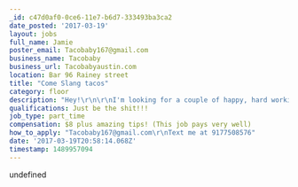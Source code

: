 ```yaml
---
_id: c47d0af0-0ce6-11e7-b6d7-333493ba3ca2
date_posted: '2017-03-19'
layout: jobs
full_name: Jamie
poster_email: Tacobaby167@gmail.com
business_name: Tacobaby
business_url: Tacobabyaustin.com
location: Bar 96 Rainey street
title: "Come Slang tacos"
category: floor
description: "Hey!\r\n\r\nI'm looking for a couple of happy, hard working, honest, fun, fast ladies for my busy food truck at bar 96 on rainey street! We are heading into busy season and I need a couple more taco makers and slangers!"
qualifications: Just be the shit!!!
job_type: part_time
compensation: $8 plus amazing tips! (This job pays very well)
how_to_apply: "Tacobaby167@gmail.com\r\nText me at 9177508576"
date: '2017-03-19T20:58:14.068Z'
timestamp: 1489957094
---
```

undefined
